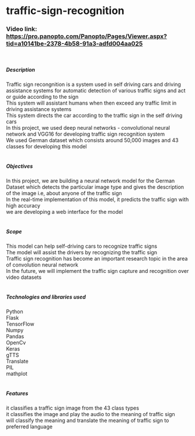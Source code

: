 # traffic-sign-recognition
### Video link: https://pro.panopto.com/Panopto/Pages/Viewer.aspx?tid=a10141be-2378-4b58-91a3-adfd004aa025

</br>
<h5> Description </h5>
Traffic sign recongnition is a system used in self driving cars and driving assistance systems for automatic detection of various traffic signs and act or guide according to the sign</br>
This system will assistant humans when then exceed any traffic limit in driving assistance systems </br>
This system directs the car according to the traffic sign in the self driving cars </br>
In this project, we used deep neural networks - convolutional neural network and VGG16 for developing traffic sign recognition system </br>
We used German dataset which consists around 50,000 images and 43 classes for developing this model </br>
</br>
<h5> Objectives </h5>
In this project, we are building a neural network model for the German Dataset which detects the particular image type and gives the description of the image i.e, about anyone of the traffic sign </br>
In the real-time implementation of this model, it predicts the traffic sign with high accuracy </br>
we are developing a web interface for the model </br>
</br>
<h5> Scope </h5>
This model can help self-driving cars to recognize traffic signs </br>
The model will assist the drivers by recognizing the traffic sign </br>
Traffic sign recognition has become an important research topic in the area of convolution neural network </br>
In the future, we will implement the traffic sign capture and  recognition over video datasets </br>
</br> 
<h5> Technologies and libraries used </h5>
Python </br>
Flask </br>
TensorFlow</br>
Numpy </br>
Pandas </br>
OpenCv </br>
Keras </br>
gTTS </br>
Translate </br>
PIL </br>
mathplot </br>
</br>
<h5> Features </h5>
it classifies a traffic sign image from the 43 class types </br>
it classifies the image and play the audio to the meaning of traffic sign </br>
will classify the meaning and translate the meaning of traffic sign to preferred language </br>



